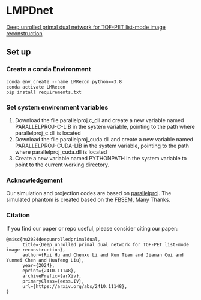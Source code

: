 # LMPDnet
[Deep unrolled primal dual network for TOF-PET list-mode image reconstruction]([https://iopscience.iop.org/article/10.1088/1361-6560/adf9b7/pdf](https://iopscience.iop.org/article/10.1088/1361-6560/adf9b7/pdf))

## Set up

### Create a conda Environment
```
conda env create --name LMRecon python==3.8
conda activate LMRecon
pip install requirements.txt
```
###

### Set system environment variables
1. Download the file parallelproj.c_dll and create a new variable named PARALLELPROJ-C-LIB in the system variable, pointing to the path where parallelproj_c.dll is located
2. Download the file parallelproj_cuda.dll and create a new variable named PARALLELPROJ-CUDA-LIB in the system variable, pointing to the path where parallelproj_cuda.dll is located
3. Create a new variable named PYTHONPATH in the system variable to point to the current working directory.
###


### Acknowledgement

Our simulation and projection codes are based on [
parallelproj](https://github.com/gschramm/parallelproj). The simulated phantom is created based on the [FBSEM](https://github.com/Abolfazl-Mehranian/FBSEM), Many Thanks. 

### Citation
If you find our paper or repo useful, please consider citing our paper:
```
@misc{hu2024deepunrolledprimaldual,
      title={Deep unrolled primal dual network for TOF-PET list-mode image reconstruction}, 
      author={Rui Hu and Chenxu Li and Kun Tian and Jianan Cui and Yunmei Chen and Huafeng Liu},
      year={2024},
      eprint={2410.11148},
      archivePrefix={arXiv},
      primaryClass={eess.IV},
      url={https://arxiv.org/abs/2410.11148}, 
}
```
